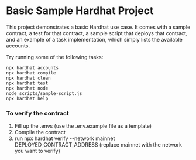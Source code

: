# Basic Sample Hardhat Project

This project demonstrates a basic Hardhat use case. It comes with a sample contract, a test for that contract, a sample script that deploys that contract, and an example of a task implementation, which simply lists the available accounts.

Try running some of the following tasks:

```shell
npx hardhat accounts
npx hardhat compile
npx hardhat clean
npx hardhat test
npx hardhat node
node scripts/sample-script.js
npx hardhat help
```

### To verify the contract

1. Fill up the .envs (use the .env.example file as a template)
2. Compile the contract
3. run npx hardhat verify --network mainnet DEPLOYED_CONTRACT_ADDRESS (replace mainnet with the network you want to verify)
